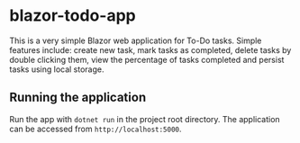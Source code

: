 # blazor-todo-app

This is a very simple Blazor web application for To-Do tasks. Simple features include: create new task, mark tasks as completed, delete tasks by double clicking them, view the percentage of tasks completed and persist tasks using local storage.

## Running the application

Run the app with `dotnet run` in the project root directory. The application can be accessed from `http://localhost:5000`.
